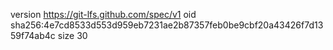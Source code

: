 version https://git-lfs.github.com/spec/v1
oid sha256:4e7cd8533d553d959eb7231ae2b87357feb0be9cbf20a43426f7d1359f74ab4c
size 30
